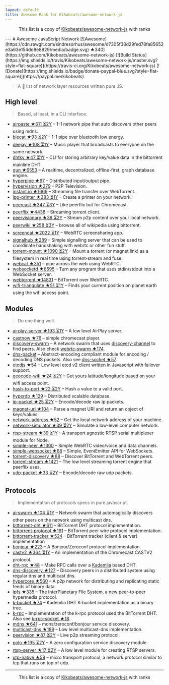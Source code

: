 ```yaml
---
layout: default
title: Awesome Rank for Kikobeats/awesome-network-js
---
```


<p align="center">
	This list is a copy of <a href="https://github.com/Kikobeats/awesome-network-js">Kikobeats/awesome-network-js</a> with ranks
</p>
---
# Awesome JavaScript Network [![Awesome](https://cdn.rawgit.com/sindresorhus/awesome/d7305f38d29fed78fa85652e3a63e154dd8e8829/media/badge.svg) ★340](https://github.com/Kikobeats/awesome-network-js) [![Build Status](https://img.shields.io/travis/Kikobeats/awesome-network-js/master.svg?style=flat-square)](https://travis-ci.org/Kikobeats/awesome-network-js) [![Donate](https://img.shields.io/badge/donate-paypal-blue.svg?style=flat-square)](https://paypal.me/kikobeats)

> A 🎩 list of network layer resources written pure JS.

## High level

> Based, at least, in a CLI interface.

* [airpaste ★611 ⏳2Y](https://github.com/mafintosh/airpaste) – 1-1 network pipe that auto discovers other peers using mdns.
* [blecat ★93 ⏳2Y](https://github.com/mafintosh/blecat) – 1-1 pipe over bluetooth low energy.
* [deejay ★108 ⏳1Y](https://github.com/mafintosh/deejay) – Music player that broadcasts to everyone on the same network.
* [dhtkv ★47 ⏳1Y](https://github.com/maxogden/dhtkv) – CLI for storing arbitrary key/value data in the bittorrent mainline DHT.
* [gun ★6553](https://github.com/amark/gun) – A realtime, decentralized, offline-first, graph database engine.
* [hyperpipe ★97](https://github.com/mafintosh/hyperpipe) – Distributed input/output pipe.
* [hypervision ★279](https://github.com/mafintosh/hypervision) – P2P Television.
* [instant.io ★1669](https://github.com/webtorrent/instant.io) – Streaming file transfer over WebTorrent.
* [ipp-printer ★283 ⏳1Y](https://github.com/watson/ipp-printer) – Create a printer on your network.
* [peercast ★347 ⏳3Y](https://github.com/mafintosh/peercast) – Like peerflix but for Chromecast.
* [peerflix ★4438](https://github.com/mafintosh/peerflix) – Streaming torrent client.
* [peervisionary ★38 ⏳2Y](https://github.com/mafintosh/peervisionary) – Stream p2p content over your local network.
* [peerwiki ★258 ⏳3Y](https://github.com/mafintosh/peerwiki) – browse all of wikipedia using bittorrent.
* [screencat ★2022 ⏳1Y](https://github.com/maxogden/screencat) – WebRTC screensharing app.
* [signalhub ★289](https://github.com/mafintosh/signalhub) – Simple signalling server that can be used to coordinate handshaking with webrtc or other fun stuff.
* [torrent-mount ★1090 ⏳2Y](https://github.com/mafintosh/torrent-mount) – Mount a torrent (or magnet link) as a filesystem in real time using torrent-stream and fuse.
* [webcat ★351](https://github.com/mafintosh/webcat) – pipe across the web using WebRTC.
* [websocketd ★8595](https://github.com/joewalnes/websocketd) – Turn any program that uses stdin/stdout into a WebSocket server.
* [webtorrent ★14831](https://github.com/webtorrent/webtorrent) – BitTorrent over WebRTC.
* [wifi-triangulate ★51 ⏳1Y](https://github.com/watson/wifi-triangulate) – Finds your current position on planet earth using the wifi access point.

## Modules

> Do one thing well.

* [airplay-server ★193 ⏳1Y](https://github.com/watson/airplay-server) – A low level AirPlay server.
* [castnow ★76](https://github.com/xat/chromecast-player) – simple chromecast player.
* [discovery-swarm](https://github.com/mafintosh/discovery-swarm) – A network swarm that uses [discovery-channel](https://github.com/maxogden/discovery-channel) to find peers. Also check [webrtc-swarm ★174](https://github.com/mafintosh/webrtc-swarm).
* [dns-packet](https://github.com/mafintosh/dns-packet) – Abstract-encoding compliant module for encoding / decoding DNS packets. Also see [dns-socket ★57](https://github.com/mafintosh/dns-socket).
* [etcdjs ★54](https://github.com/mafintosh/etcdjs) – Low level etcd v2 client written in Javascript with failover support.
* [geocode-wifi ★24 ⏳2Y](https://github.com/watson/geocode-wifi) – Get yours latitude/longitude based on your wifi access point.
* [hash-to-port ★22 ⏳2Y](https://github.com/mafintosh/hash-to-port) – Hash a value to a valid port.
* [hyperdb ★129](https://github.com/mafintosh/hyperdb) – Distributed scalable database.
* [ip-packet ★25 ⏳2Y](https://github.com/mafintosh/ip-packet) – Encode/decode raw ip packets.
* [magnet-uri ★104](https://github.com/webtorrent/magnet-uri) – Parse a magnet URI and return an object of keys/values.
* [network-address ★52](https://github.com/mafintosh/network-address) – Get the local network address of your machine.
* [network-simulator ★39 ⏳2Y](https://github.com/substack/network-simulator) – Simulate a low-level computer network.
* [rtsp-stream ★39 ⏳1Y](https://github.com/watson/rtsp-stream) - A transport agnostic RTSP serial multiplexer module for Node.
* [simple-peer ★1300](https://github.com/feross/simple-peer) – Simple WebRTC video/voice and data channels.
* [simple-websocket ★68](https://github.com/feross/simple-websocket) – Simple, EventEmitter API for WebSockets.
* [torrent-discovery ★88](https://github.com/webtorrent/torrent-discovery) – Discover BitTorrent and WebTorrent peers.
* [torrent-stream ★1421](https://github.com/mafintosh/torrent-stream) – The low level streaming torrent engine that peerflix uses.
* [udp-packet ★33 ⏳2Y](https://github.com/substack/udp-packet) – Encode/decode raw udp packets.

## Protocols

> Implementation of protocols specs in pure javascript.

* [airswarm ★104 ⏳1Y](https://github.com/mafintosh/airswarm) – Network swarm that automagically discovers other peers on the network using multicast dns.
* [bittorrent-dht ★611](https://github.com/webtorrent/bittorrent-dht) – BitTorrent DHT protocol implementation.
* [bittorrent-protocol ★161](https://github.com/webtorrent/bittorrent-protocol) – BitTorrent peer wire protocol implementation.
* [bittorrent-tracker ★524](https://github.com/webtorrent/bittorrent-tracker) – BitTorrent tracker (client & server) implementation
* [bonjour ★223](https://github.com/watson/bonjour) – A Bonjour/Zeroconf protocol implementation.
* [castv2 ★364 ⏳1Y](https://github.com/thibauts/node-castv2) – An implementation of the Chromecast CASTV2 protocol.
* [dht-rpc ★48](https://github.com/mafintosh/dht-rpc) – Make RPC calls over a [Kademlia](https://pdos.csail.mit.edu/~petar/papers/maymounkov-kademlia-lncs.pdf) based DHT.
* [dns-discovery ★127](https://github.com/mafintosh/dns-discovery) – Discovery peers in a distributed system using regular dns and multicast dns.
* [hypercore ★560](https://github.com/mafintosh/hypercore) – A p2p network for distributing and replicating static feeds of binary data.
* [ipfs ★335](https://github.com/ipfs/js-ipfs-api) – The InterPlanetary File System, a new peer-to-peer hypermedia protocol.
* [k-bucket ★74](https://github.com/tristanls/k-bucket) – Kademlia DHT K-bucket implementation as a binary tree.
* [k-rpc](https://github.com/mafintosh/k-rpc) – Implementation of the k-rpc protocol used the BitTorrent DHT. Also see [k-rpc-socket ★18](https://github.com/mafintosh/k-rpc-socket).
* [mdns ★641](https://github.com/agnat/node_mdns) – mdns/zeroconf/bonjour service discovery.
* [multicast-dns ★189](https://github.com/mafintosh/multicast-dns) – Low level multicast-dns implementation.
* [peervision ★87 ⏳2Y](https://github.com/mafintosh/peervision) – Live p2p streaming protocol.
* [polo ★195 ⏳2Y](https://github.com/mafintosh/polo) – A zero configuration service discovery module.
* [rtsp-server ★17 ⏳2Y](https://github.com/watson/rtsp-server) – A low level module for creating RTSP servers.
* [utp-native ★58](https://github.com/mafintosh/utp-native) – micro transport protocol, a network protocol similar to tcp that runs on top of udp.
---
<p align="center">
	This list is a copy of <a href="https://github.com/Kikobeats/awesome-network-js">Kikobeats/awesome-network-js</a> with ranks
</p>
